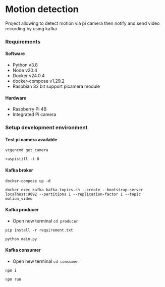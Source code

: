 # Motion detection 
Project allowing to detect motion via pi camera then notify and send video recording by using kafka

### Requirements
#### Software
- Python v3.8
- Node v20.4
- Docker v24.0.4
- docker-compose v1.29.2
- Raspbian 32 bit support picamera module
#### Hardware
- Raspberry Pi 4B 
- Integrated Pi camera 

### Setup development environment
#### Test pi camera available
`vcgencmd get_camera`

`raspistill -t 0`

#### Kafka broker
`docker-compose up -d`

`docker exec kafka kafka-topics.sh --create --bootstrap-server localhost:9092 --partitions 1 --replication-factor 1 --topic motion_video `

#### Kafka producer
- Open new terminal 
`cd producer`

`pip install -r requirement.txt`

`python main.py`

#### Kafka consumer
- Open new terminal
`cd consumer`

`npm i`

`npm run`
